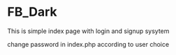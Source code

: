 # FB_Dark

This is simple index page with login and signup sysytem

change password in index.php according to user choice

